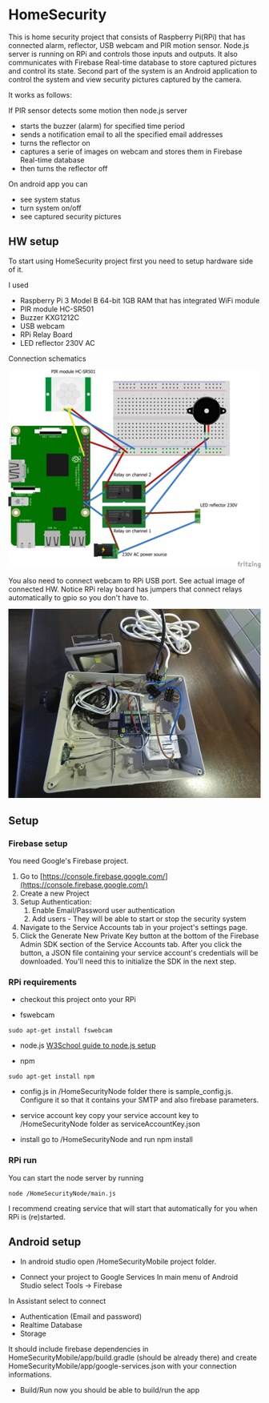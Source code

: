 # HomeSecurity

This is home security project that consists of Raspberry Pi(RPi) that has connected alarm, reflector, USB webcam and PIR motion
sensor. Node.js server is running on RPi and controls those inputs and outputs.
It also communicates with Firebase Real-time database to store captured pictures and control its state.
Second part of the system is an Android application to control the system and view security pictures captured by the camera.

It works as follows:

If PIR sensor detects some motion then node.js server
- starts the buzzer (alarm) for specified time period
- sends a notification email to all the specified email addresses
- turns the reflector on
- captures a serie of images on webcam and stores them in Firebase Real-time database
- then turns the reflector off

On android app you can 
- see system status
- turn system on/off
- see captured security pictures

## HW setup
To start using HomeSecurity project first you need to setup hardware side of it.

I used 
- Raspberry Pi 3 Model B 64-bit 1GB RAM that has integrated WiFi module
- PIR module HC-SR501
- Buzzer KXG1212C
- USB webcam
- RPi Relay Board
- LED reflector 230V AC

Connection schematics

![connection schematics](https://github.com/PChudani-Quest/HomeSecurity/blob/master/images/schematics.png)

You also need to connect webcam to RPi USB port. See actual image of connected HW. Notice RPi relay board has jumpers that connect
relays automatically to gpio so you don't have to.

![connection schematics](https://github.com/PChudani-Quest/HomeSecurity/blob/master/images/hw.JPG)

## Setup
### Firebase setup
You need Google's Firebase project.

1. Go to [https://console.firebase.google.com/](https://console.firebase.google.com/)
2. Create a new Project
3. Setup Authentication:
    1. Enable Email/Password user authentication
    2. Add users - They will be able to start or stop the security system
4. Navigate to the Service Accounts tab in your project's settings page.
6. Click the Generate New Private Key button at the bottom of the Firebase Admin SDK section of the Service Accounts tab.
After you click the button, a JSON file containing your service account's credentials will be downloaded. You'll need this to initialize the SDK in the next step.

### RPi requirements
- checkout this project onto your RPi

- fswebcam 
```
sudo apt-get install fswebcam
```

- node.js
[W3School guide to node.js setup](https://www.w3schools.com/nodejs/nodejs_raspberrypi.asp)

- npm
```
sudo apt-get install npm
```

- config.js 
in /HomeSecurityNode folder there is sample_config.js. Configure it so that it contains your SMTP and also firebase parameters.

- service account key
copy your service account key to /HomeSecurityNode folder as serviceAccountKey.json

- install
go to /HomeSecurityNode and run npm install

### RPi run
You can start the node server by running
```
node /HomeSecurityNode/main.js
```

I recommend creating service that will start that automatically for you when RPi is (re)started.

## Android setup
- In android studio open /HomeSecurityMobile project folder.

- Connect your project to Google Services
In main menu of Android Studio select
Tools -> Firebase

In Assistant select to connect 
* Authentication (Email and password)
* Realtime Database
* Storage

It should include firebase dependencies in HomeSecurityMobile/app/build.gradle (should be already there)
and create HomeSecurityMobile/app/google-services.json with your connection informations.

- Build/Run 
now you should be able to build/run the app
                                                                                                                                                                                                                                                                                                                                                                                                                                                                                                                                                                                                                                                                                                                                                                                                                                                                                                                                                                                                                                                                                                                                                                                                                                                                                                                                                                                                                                                                                                                                                                                                                                                                                                                                                                                                                                                                                                                                                                                                                                                                                                                                                                                                                                                                                                                                                                                                                                                                                                                                                                                                                                                                                                                                                                                                                                                                                                                                                                                                                                                                                                                                                                                                                                                                                                                                                                                                                                                                                                                                                                                                                                                                                                                                                                                                                                                                                                                                                                                                                                                                                                                                                                                                                                                                                                                                                                                                                                                                                                                                                                                                                                                                                                                                                                                                                                                                                                                                                                                                                                                                                                                                                                                                                                                                                                                                                                                                                                                                                                                                                                                                                                                                                                                                                                                                                                                                                                                                                                                                                                                                                                                                                                                                                                                                                                                                                                                                                                                                                                                                                                                                                                                                                                                                                                                                                                                                                                                                                                                                                                                                                                                                                                                                                                                                                                                                                                                                                                                                                                                                                                                                                                                                                                                                                                                                                                                                                                                                                                                                                                                                                                                                                                                                                                                                                                                                                                                                                                                                                                                                                                                                                                                                                                                                                                                                                                                                                                                                                                                                                                                                                                                                                                                                                                                                                                                                                                                                                                                                                                                                                                                                                                                                                                                                                                                                                                                                                                                                                                                                                                                                                                                                                                                                                                                                                                                                                                                                                                                                                                                                                                                                                                                                                                                                                                                                                                                                                                                                                                                                                                                                                                                                                                                                                                                                                                                                                                
